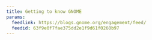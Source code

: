 ```yaml
---
title: Getting to know GNOME
params:
  feedlink: https://blogs.gnome.org/engagement/feed/
  feedid: 63f9e0f7fae375dd2e1f9d61f0260b97
---
```

